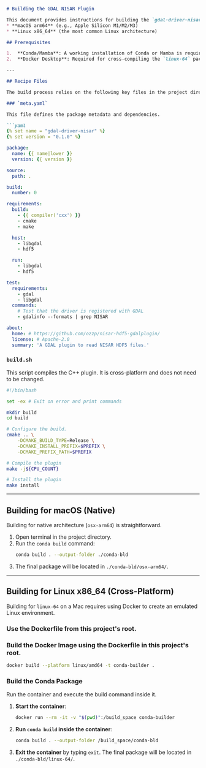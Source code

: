 ````markdown
# Building the GDAL NISAR Plugin

This document provides instructions for building the `gdal-driver-nisar` conda package for two target platforms:
* **macOS arm64** (e.g., Apple Silicon M1/M2/M3)
* **Linux x86_64** (the most common Linux architecture)

## Prerequisites

1.  **Conda/Mamba**: A working installation of Conda or Mamba is required for the native macOS build.
2.  **Docker Desktop**: Required for cross-compiling the `linux-64` package on a macOS machine.

---

## Recipe Files

The build process relies on the following key files in the project directory.

### `meta.yaml`

This file defines the package metadata and dependencies.

```yaml
{% set name = "gdal-driver-nisar" %}
{% set version = "0.1.0" %}

package:
  name: {{ name|lower }}
  version: {{ version }}

source:
  path: .

build:
  number: 0

requirements:
  build:
    - {{ compiler('cxx') }}
    - cmake
    - make

  host:
    - libgdal
    - hdf5

  run:
    - libgdal
    - hdf5

test:
  requirements:
    - gdal
    - libgdal
  commands:
    # Test that the driver is registered with GDAL
    - gdalinfo --formats | grep NISAR

about:
  home: # https://github.com/ozzp/nisar-hdf5-gdalplugin/
  license: # Apache-2.0
  summary: 'A GDAL plugin to read NISAR HDF5 files.'
````

### `build.sh`

This script compiles the C++ plugin. It is cross-platform and does not need to be changed.

```bash
#!/bin/bash

set -ex # Exit on error and print commands

mkdir build
cd build

# Configure the build.
cmake .. \
    -DCMAKE_BUILD_TYPE=Release \
    -DCMAKE_INSTALL_PREFIX=$PREFIX \
    -DCMAKE_PREFIX_PATH=$PREFIX

# Compile the plugin
make -j${CPU_COUNT}

# Install the plugin
make install
```

-----

## Building for macOS (Native)

Building for native architecture (`osx-arm64`) is straightforward.

1.  Open terminal in the project directory.
2.  Run the `conda build` command:
    ```bash
    conda build . --output-folder ./conda-bld
    ```
3.  The final package will be located in `./conda-bld/osx-arm64/`.

-----

## Building for Linux x86\_64 (Cross-Platform)

Building for `linux-64` on a Mac requires using Docker to create an emulated Linux environment.

### Use the Dockerfile from this project's root.

### Build the Docker Image using the Dockerfile in this project's root.

```bash
docker build --platform linux/amd64 -t conda-builder .
```

### Build the Conda Package

Run the container and execute the build command inside it.

1.  **Start the container**:

    ```bash
    docker run --rm -it -v "$(pwd)":/build_space conda-builder
    ```

2.  **Run `conda build` inside the container**:

    ```bash
    conda build . --output-folder /build_space/conda-bld
    ```

3.  **Exit the container** by typing `exit`. The final package will be located in `./conda-bld/linux-64/`.

<!-- end list -->

```
```
